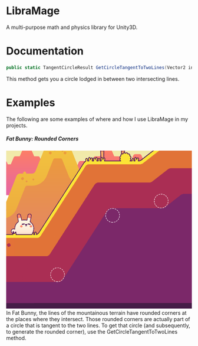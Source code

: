 # LibraMage
A multi-purpose math and physics library for Unity3D.

# Documentation
```cs
public static TangentCircleResult GetCircleTangentToTwoLines(Vector2 intersectionPoint, Vector2 firstLineUniquePoint, Vector2 secondLineUniquePoint, float circleRadius)
```
This method gets you a circle lodged in between two intersecting lines. 

# Examples
The following are some examples of where and how I use LibraMage in my projects.
##### Fat Bunny: Rounded Corners
![Fat Bunny](img/GetTangentCircleExample.png)
In Fat Bunny, the lines of the mountainous terrain have rounded corners at the places where they intersect. Those rounded corners are actually part of a circle that is tangent to the two lines. To get that circle (and subsequently, to generate the rounded corner), use the GetCircleTangentToTwoLines method.